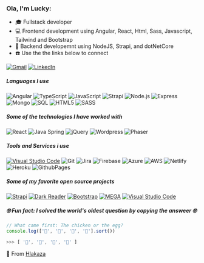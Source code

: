 ### Ola, I'm Lucky:

- 🎓 Fullstack developer
- 💻 Frontend development using Angular, React, Html, Sass, Javascript, Tailwind and Bootstrap
- 🔖 Backend developemnt using NodeJS, Strapi, and dotNetCore 
- ☎️ Use the the links below to connect


[![Gmail](https://img.shields.io/badge/-GMAIL-D14836?style=for-the-badge&logo=gmail&logoColor=white)](mailto:lucky@neoteck.co.za)
[![LinkedIn](https://img.shields.io/badge/-LINKEDIN-0077B5?style=for-the-badge&logo=linkedin&logoColor=white)](https://www.linkedin.com/in/lucky-hlakaza-753a9b10b/)


##### Languages I use
![Angular](https://img.shields.io/badge/-Angular-000000?style=flat&logo=angular)
![TypeScript](https://img.shields.io/badge/-TypeScript-000000?style=flat&logo=typescript)
![JavaScript](https://img.shields.io/badge/-JavaScript-000000?style=flat&logo=javascript)
![Strapi](https://img.shields.io/badge/-Strapi-222222?style=flat&logo=strapi&logoColor=339933)
![Node.js](https://img.shields.io/badge/-Node.js-222222?style=flat&logo=node.js&logoColor=339933)
![Express](https://img.shields.io/badge/-Express.js-222222?style=flat&logo=Express.js&logoColor=339933)
![Mongo](https://img.shields.io/badge/-Mongo-222222?style=flat&logo=mongoDB&logoColor=339933)
![SQL](https://img.shields.io/badge/-SQL-000000?style=flat&logo=postgresql)
![HTML5](https://img.shields.io/badge/-HTML5-000000?style=flat&logo=html5)
![SASS](https://img.shields.io/badge/-SASS-000000?style=flat&logo=sass)

##### Some of the technologies I have worked with
![React](https://img.shields.io/badge/-React-222222?style=flat&logo=React&logoColor=61DAFB)
![Java Spring](https://img.shields.io/badge/-Spring-222222?style=flat&logo=spring&logoColor=6DB33F)
![jQuery](https://img.shields.io/badge/-jQuery-222222?style=flat&logo=jQuery&logoColor=0769AD)
![Wordpress](https://img.shields.io/badge/-Wordpress-222222?style=flat&logo=wordpress&logoColor=0769AD)
![Phaser](https://img.shields.io/badge/-Phaser-222222?style=flat&logo=phaser&logoColor=0769AD)

##### Tools and Services i use
[![Visual Studio Code](https://img.shields.io/badge/-VSCode-444444?style=flat&logo=visual-studio-code&logoColor=007ACC)](https://github.com/microsoft/vscode)
![Git](https://img.shields.io/badge/-Git-222222?style=flat&logo=git&logoColor=F05032)
![Jira](https://img.shields.io/badge/-Jira-222222?style=flat&logo=jira-software&logoColor=white&logoColor=0052CC)
![Firebase](https://img.shields.io/badge/-Firebase-222222?style=flat&logo=firebase&logoColor=0769AD)
![Azure](https://img.shields.io/badge/-Azure-222222?style=flat&logo=azure&logoColor=0769AD)
![AWS](https://img.shields.io/badge/-AWS-222222?style=flat&logo=aws&logoColor=0769AD)
![Netlify](https://img.shields.io/badge/-Netlify-222222?style=flat&logo=netlify&logoColor=0769AD)
![Heroku](https://img.shields.io/badge/-Heroku-222222?style=flat&logo=heroku&logoColor=0769AD)
![GithubPages](https://img.shields.io/badge/-GithubPages-222222?style=flat&logo=github&logoColor=0769AD)

##### Some of my favorite open source projects

[![Strapi](https://img.shields.io/badge/-strapi-444444?style=flat&logo=strapi&logoColor=175DDC)](https://github.com/bitwarden)
[![Dark Reader](https://img.shields.io/badge/-Dark&#32;Reader-444444?style=flat&logo=Dark-Reader&logoColor=2f7485)](https://github.com/darkreader/darkreader)
[![Bootstrap](https://img.shields.io/badge/-Bootstrap-444444?style=flat&logo=bootstrap&logoColor=000000)](https://github.com/gorhill/uBlock)
[![MEGA](https://img.shields.io/badge/-MEGA-444444?style=flat&logo=mega&logoColor=D9272E)](ttps://github.com/meganz/)
[![Visual Studio Code](https://img.shields.io/badge/-VSCode-444444?style=flat&logo=visual-studio-code&logoColor=007ACC)](https://github.com/microsoft/vscode)


##### 🤓 Fun fact: I solved the world's oldest question by copying the answeer 🤓
```javascript
// What came first: The chicken or the egg?
console.log(['🥚', '🐣', '🐥', '🐔'].sort())

>>> [ '🐔', '🐣', '🐥', '🥚' ]
```

🐥 From [Hlakaza](https://github.com/hlakaza)
